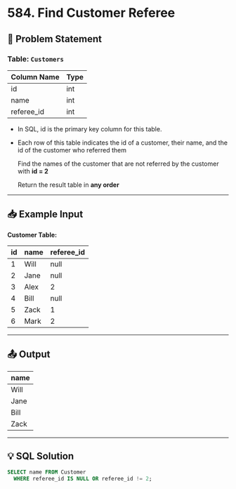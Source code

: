 # 584. Find Customer Referee

## 📝 Problem Statement


### Table: `Customers`

| Column Name | Type  |
|-------------|-------|
| id          | int   |
| name        | int   |
| referee_id  | int   |

- In SQL, id is the primary key column for this table.
- Each row of this table indicates the id of a customer, their name, and the id of the customer 
  who referred them

  Find the names of the customer that are not referred by the customer with **id = 2**

  Return the result table in **any order**


---

## 📥 Example Input

**Customer Table:**

| id | name | referee_id |
|----|------|------------|
| 1  | Will | null       |
| 2  | Jane | null       |
| 3  | Alex | 2          |
| 4  | Bill | null       |
| 5  | Zack | 1          |
| 6  | Mark | 2          |

---

## 📤 Output

| name |
|------|
| Will |
| Jane |
| Bill |
| Zack |

---

## 💡 SQL Solution

```sql
SELECT name FROM Customer 
  WHERE referee_id IS NULL OR referee_id != 2;

